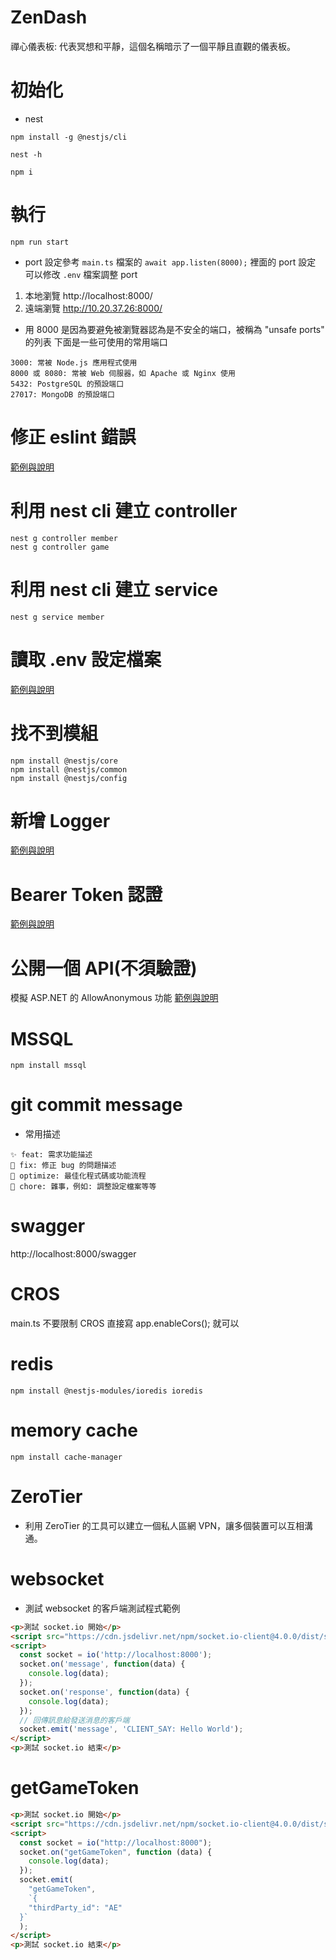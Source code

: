 # ZenDash
禪心儀表板: 代表冥想和平靜，這個名稱暗示了一個平靜且直觀的儀表板。

# 初始化
- nest
```shell
npm install -g @nestjs/cli

nest -h

npm i
```

# 執行
```shell
npm run start
```
- port 設定參考 `main.ts` 檔案的 `await app.listen(8000);` 裡面的 port 設定
可以修改 `.env` 檔案調整 port
1. 本地瀏覽 http://localhost:8000/
2. 遠端瀏覽 http://10.20.37.26:8000/
- 用 8000 是因為要避免被瀏覽器認為是不安全的端口，被稱為 "unsafe ports" 的列表
下面是一些可使用的常用端口
```
3000: 常被 Node.js 應用程式使用
8000 或 8080: 常被 Web 伺服器，如 Apache 或 Nginx 使用
5432: PostgreSQL 的預設端口
27017: MongoDB 的預設端口
```
# 修正 eslint 錯誤
[範例與說明](./docs/eslint.md)

# 利用 nest cli 建立 controller
```shell
nest g controller member
nest g controller game
```

# 利用 nest cli 建立 service
```shell
nest g service member
```

# 讀取 .env 設定檔案
[範例與說明](./docs/config.md)

# 找不到模組
```shell
npm install @nestjs/core
npm install @nestjs/common
npm install @nestjs/config
```

# 新增 Logger
[範例與說明](./docs/logger.md)

# Bearer Token 認證
[範例與說明](./docs/Bearer_Token.md)

# 公開一個 API(不須驗證)
模擬 ASP.NET 的 AllowAnonymous 功能
[範例與說明](./docs/public.decorator.md)


# MSSQL
```shell=
npm install mssql
```

# git commit message
- 常用描述
```
✨ feat: 需求功能描述
🐛 fix: 修正 bug 的問題描述
💄 optimize: 最佳化程式碼或功能流程
🔧 chore: 雜事，例如: 調整設定檔案等等 
```

# swagger
http://localhost:8000/swagger

# CROS
main.ts 不要限制 CROS 直接寫 app.enableCors(); 就可以

# redis
```
npm install @nestjs-modules/ioredis ioredis
```
# memory cache
```
npm install cache-manager
```

# ZeroTier
- 利用 ZeroTier 的工具可以建立一個私人區網 VPN，讓多個裝置可以互相溝通。

# websocket
- 測試 websocket 的客戶端測試程式範例
```html
<p>測試 socket.io 開始</p>
<script src="https://cdn.jsdelivr.net/npm/socket.io-client@4.0.0/dist/socket.io.js"></script>
<script>
  const socket = io('http://localhost:8000');
  socket.on('message', function(data) {
    console.log(data);
  });
  socket.on('response', function(data) {
    console.log(data);
  });
  // 回傳訊息給發送消息的客戶端
  socket.emit('message', 'CLIENT_SAY: Hello World');
</script>
<p>測試 socket.io 結束</p>
```

# getGameToken
```html
<p>測試 socket.io 開始</p>
<script src="https://cdn.jsdelivr.net/npm/socket.io-client@4.0.0/dist/socket.io.js"></script>
<script>
  const socket = io("http://localhost:8000");
  socket.on("getGameToken", function (data) {
    console.log(data);
  });
  socket.emit(
    "getGameToken",
    `{
    "thirdParty_id": "AE"
  }`
  );
</script>
<p>測試 socket.io 結束</p>
```
